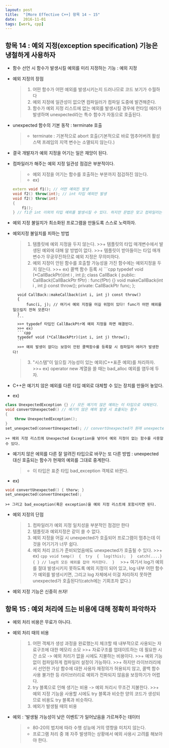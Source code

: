 ```yaml
---
layout: post
title:  "[More Effective C++] 항목 14 ~ 15"
date:   2016-11-01
tags: [work, cpp]
---
```


## 항목 14 : 예외 지정(exception specification) 기능은 냉철하게 사용하자 
- 함수 선언 시 함수가 발생시킬 예외를 미리 지정하는 기능 : 예외 지정 
- 예외 지정의 장점 
	>1. 어떤 함수가 어떤 예외를 발생시키는지 드러나므로 코드 보기가 수월하다 
	>2. 예외 지정에 일관성이 없으면 컴파일러가 컴파일 도중에 발견해준다. 
	>3. 함수가 예외 지정 리스트에 없는 예외를 발생시킬 경우에 런타임 에러가 발생하며 unexpected라는 특수 함수가 자동으로 호출된다. 

- unexpected 함수의 기본 동작 : terminate 호출 
	>+ terminate : 기본적으로 abort 호출(기본적으로 바로 멈추어버려 활성 스택 프레임의 지역 변수는 소멸되지 않는다.)

- 결국 개발자가 예외 지정을 어기는 일은 재앙이 된다. 
- 컴파일러가 해주는 예외 지정 일관성 점검은 부분적이다. 
	>+ 예외 지정을 어기는 함수를 호출하는 부분까지 점검하진 않는다. 
	>+ ex) 
	```cpp
	extern void f1(); // 어떤 예외든 발생 
	void f2() throw(int); // int 타입 예외만 발생 
	void f2() throw(int) 
	{ 
	    f1(); 
	} // f1은 int 이외의 타입 예외를 발생시킬 수 있다. 하지만 문법은 맞고 컴파일러는 점검해주지 않는다. 결국 예외가 잘못 발생할 수 있다. 
	```
- 예외 지정 불일치가 최소화된 프로그램을 만들도록 스스로 노력하자. 
- 예외지정 불일치를 피하는 방법 
	>1. 템플릿에 예외 지정을 두지 않는다. 
		>>+ 템플릿의 타입 매개변수에서 발생된 예외에 대해 알 방법이 없다. 
		>>+ 템플릿이 받아들이는 타입 매개변수가 무궁무진하므로 예외 지정은 무의미하다.
	>2. 예외 지정이 안된 함수를 호출할 가능성을 가진 함수에는 예외지정을 두지 않는다. 
		>>+ ex) 콜백 함수 등록 시
		```cpp
		typedef void (*CallBackPtr)(int i , int j); 
		class CallBack 
		{ 
		public: 
		    CallBack(CallBackPtr fPtr) : func(fPtr) {} 
		    void makeCallBack(int i , int j) const throw(); 
		private: 
		    CallBackPtr func; 
		}; 

		void CallBack::makeCallback(int i, int j) const throw() 
		{ 
		    func(i, j); // 여기서 예외 지정을 어길 위험이 있다! func가 어떤 예외를 일으킬지 전혀 모른다! 
		}
		```
		>>+ typedef 타입인 CallBackPtr에 예외 지정을 하면 해결된다. 
		>>+ ex)
		```cpp
		typedef void (*CallBackPtr)(int i, int j) throw(); 
		```
		>>+ 예외 발생이 없다는 보장이 안된 콜백함수를 등록할 시 컴파일러 에러가 발생한다! 
	>3. "시스템"이 일으킬 가능성이 있는 예외(C++표준 예외)를 처리하자. 
		>>+ ex) operator new 계열을 쓸 때는 bad_alloc 예외를 염두에 두자. 

- C++은 예기치 않은 예외를 다른 타입 예외로 대체할 수 있는 장치를 만들어 놓았다. 
- ex) 
```cpp
class UnexpectedException {} // 모든 예기치 않은 예외는 이 타입으로 대체된다. 
void convertUnexpected() // 예기치 않은 예외 발생 시 호출되는 함수 
{ 
    throw UnexpectedException(); 
} 
set_unexpected(convertUnexpected); // convertUnexpected가 원래 unexpected 함수 대신 호출되게 설정한다. 
```
	>+ 예외 지정 리스트에 Unexpected Exception을 넣어서 예외 지정이 없는 함수를 사용할 수 있다. 
- 예기치 않은 에외를 다른 잘 알려진 타입으로 바꾸는 또 다른 방법 : unexpected 대신 호출되는 함수가 현재의 예외를 그대로 중계한다. 
	>+ 이 타입은 표준 타입 bad_exception 객체로 바뀐다. 
- ex) 
```cpp
void convertUnexpected() { thorw; } 
set_unexpected(convertUnexpected); 
```
	>+ 그리고 bad_exception(혹은 exception)을 예외 지정 리스트에 포함시키면 된다. 

- 예외 지정의 단점 
	>1. 컴파일러가 예외 지정 일치성을 부분적인 점검만 한다 
	>2. 템플릿과 예외지정은 같이 쓸 수 없다. 
	>3. 예외 지정을 어길 시 unexpected가 호출되어 프로그램이 멈추는데 이것을 어기기가 너무 쉽다. 
	>4. 예외 처리 코드가 준비되었음에도 unexpected가 호출될 수 있다. 
		>>+ ex) 
		```cpp
		void temp() 
		{ 
		    try 
		    { 
		        log(this); 
		    } 
		    catch(....} { } // log의 모든 예외를 잡아 처리한다. 
		} 
		```
		>>+ 여기서 log가 예외를 절대 발생시키지 못하도록 예외 지정이 되어 있고, log 내부 어떤 함수가 예외를 발생시키면, 그리고 log 자체에서 이걸 처리하지 못하면 unexpected가 호출된다!(catch에는 기회조차 없다.) 

- 예외 지정 기능은 신중히 쓰자! 

## 항목 15 : 예외 처리에 드는 비용에 대해 정확히 파악하자 
- 예외 처리 비용은 무료가 아니다. 
- 예외 처리 때의 비용 
	>1. 어떤 객체가 생성 과정을 완료했는지 체크할 때 내부적으로 사용되는 자료구조에 대한 메모리 소모 
		>>+ 자료구조를 업데이트하는 데 필요한 시간 소모 -> 예외 처리가 없을 시에도 지불하는 비용이다. 
		>>+ 예외 기능 없이 컴파일하게 컴파일러 설정이 가능하다. 
		>>+ 하지만 라이브러리에서 선언한 가상 함수에 대한 사용자 재정의가 허용되지 않고, 콜백 함수 사용 불가한 등 라이브러리로 예외가 전파되지 않음을 보장하기가 어렵다. 
	>2. try 블록으로 인해 생기는 비용 -> 예외 처리시 무조건 지불한다. 
		>>+ 예외 지정 기능을 사용할 시에도 try 블록과 비슷한 양의 코드가 생성되므로 비용도 try 블록과 비슷하다. 
	>3. 예외가 발생될 때의 비용 

- 예외 : '발생될 가능성이 낮은 이벤트'가 일어났음을 가르쳐주는 데이터 
	>+ 80-20의 법치에 따라 수행 성능에 거의 영향을 미치지 않는다. 
	>+ 프로그램 처리 중 꽤 자주 발생하는 상황에서 예외 사용시 고려를 해보아야 한다. 
